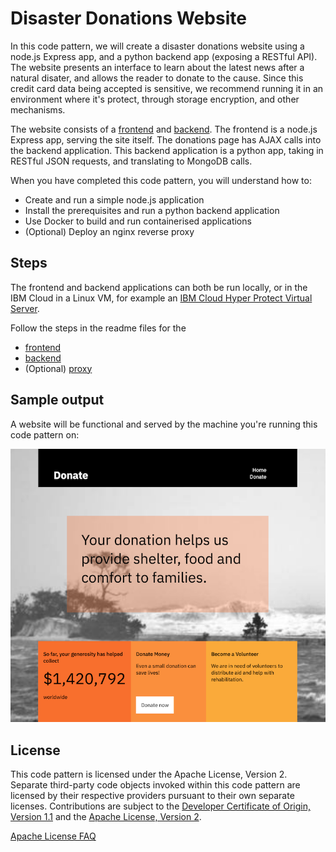 # Disaster Donations Website

In this code pattern, we will create a disaster donations website
using a node.js Express app, and a python backend app (exposing a
RESTful API). The website presents an interface to learn about the
latest news after a natural disater, and allows the reader to donate
to the cause. Since this credit card data being accepted is sensitive,
we recommend running it in an environment where it's protect, through
storage encryption, and other mechanisms.

The website consists of a [frontend](./frontend) and
[backend](./backend). The frontend is a node.js Express app, serving
the site itself. The donations page has AJAX calls into the backend
application. This backend application is a python app, taking in
RESTful JSON requests, and translating to MongoDB calls.

When you have completed this code pattern, you will understand how to:

* Create and run a simple node.js application
* Install the prerequisites and run a python backend application
* Use Docker to build and run containerised applications
* (Optional) Deploy an nginx reverse proxy


## Steps

The frontend and backend applications can both be run locally, or in
the IBM Cloud in a Linux VM, for example an [IBM Cloud Hyper Protect
Virtual
Server](https://cloud.ibm.com/catalog/services/hyper-protect-virtual-server).

Follow the steps in the readme files for the

- [frontend](./frontend)
- [backend](./backend)
- (Optional) [proxy](./proxy)


## Sample output

A website will be functional and served by the machine you're running
this code pattern on:

![sample_output](website.png)


## License

This code pattern is licensed under the Apache License,
Version 2. Separate third-party code objects invoked within this code
pattern are licensed by their respective providers pursuant to their
own separate licenses. Contributions are subject to the [Developer
Certificate of Origin, Version 1.1](https://developercertificate.org/)
and the [Apache License, Version
2](https://www.apache.org/licenses/LICENSE-2.0.txt).

[Apache License
FAQ](https://www.apache.org/foundation/license-faq.html#WhatDoesItMEAN)
